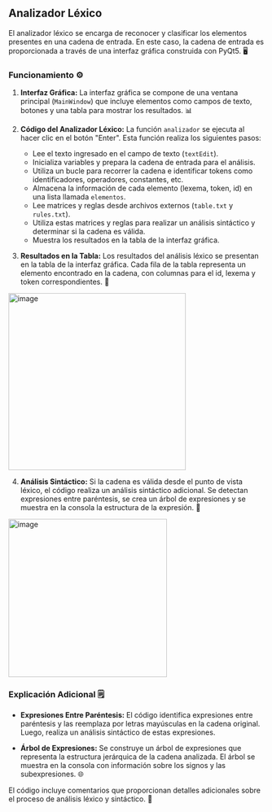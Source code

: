 ## Analizador Léxico 

El analizador léxico se encarga de reconocer y clasificar los elementos presentes en una cadena de entrada. En este caso, la cadena de entrada es proporcionada a través de una interfaz gráfica construida con PyQt5. 🖥️

### Funcionamiento ⚙️

1. **Interfaz Gráfica:** La interfaz gráfica se compone de una ventana principal (`MainWindow`) que incluye elementos como campos de texto, botones y una tabla para mostrar los resultados. 📊

2. **Código del Analizador Léxico:** La función `analizador` se ejecuta al hacer clic en el botón "Enter". Esta función realiza los siguientes pasos:

   - Lee el texto ingresado en el campo de texto (`textEdit`).
   - Inicializa variables y prepara la cadena de entrada para el análisis.
   - Utiliza un bucle para recorrer la cadena e identificar tokens como identificadores, operadores, constantes, etc.
   - Almacena la información de cada elemento (lexema, token, id) en una lista llamada `elementos`.
   - Lee matrices y reglas desde archivos externos (`table.txt` y `rules.txt`).
   - Utiliza estas matrices y reglas para realizar un análisis sintáctico y determinar si la cadena es válida.
   - Muestra los resultados en la tabla de la interfaz gráfica.

3. **Resultados en la Tabla:** Los resultados del análisis léxico se presentan en la tabla de la interfaz gráfica. Cada fila de la tabla representa un elemento encontrado en la cadena, con columnas para el id, lexema y token correspondientes. 📑
<img width="348" alt="image" src="https://github.com/ferbc31/Compilador-Seminario-Traductores-2/assets/125149035/ebb6e202-5a99-480a-ad88-8cc5daf1fced">

4. **Análisis Sintáctico:** Si la cadena es válida desde el punto de vista léxico, el código realiza un análisis sintáctico adicional. Se detectan expresiones entre paréntesis, se crea un árbol de expresiones y se muestra en la consola la estructura de la expresión. 🌳
<img width="311" alt="image" src="https://github.com/ferbc31/Compilador-Seminario-Traductores-2/assets/125149035/1d34f138-b92f-4889-96bd-81bfd3f1c1ff">


### Explicación Adicional 🗒️

- **Expresiones Entre Paréntesis:** El código identifica expresiones entre paréntesis y las reemplaza por letras mayúsculas en la cadena original. Luego, realiza un análisis sintáctico de estas expresiones.

- **Árbol de Expresiones:** Se construye un árbol de expresiones que representa la estructura jerárquica de la cadena analizada. El árbol se muestra en la consola con información sobre los signos y las subexpresiones. 🌐

El código incluye comentarios que proporcionan detalles adicionales sobre el proceso de análisis léxico y sintáctico. 📝
